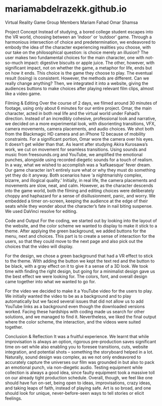 # mariamabdelrazekk.github.io

Virtual Reality Game
Group Members
Mariam
Fahad
Omar
Shamsa

Project Concept 
Instead of studying, a bored college student escapes into the VR world, choosing between an ‘indoor’ or ‘outdoor’ game.
Through a harmonious intersection of choice and predetermination, we endeavored to embody the idea of the character experiencing
realities you choose, with our take on the philosophical question: is choice merely an illusion?
The user makes two fundamental choices for the main character, one with not-so-much impact: digestive biscuits or apple juice.
The other, however, with significant impact, not on whether the game, a metaphor for life, ends but on how it ends. This choice 
is the game they choose to play. The eventual result (losing) is consistent. However, the methods are different. Can we really change anything?
Then, we integrated it into a website, giving the audiences buttons to make choices after playing relevant film clips, almost like a video game.

Filming & Editing
Over the course of 2 days, we filmed around 30 minutes of footage, using only about 6 minutes for our entire project. 
Omar, the main character, acted in both real life and the virtual world under Fahad’s direction. Instead of an incredibly 
cohesive, professional look and narrative, we decided on a more experimental look, with disorienting transitions, VFX, 
camera movements, camera placements, and audio choices. We shot both from the Blackmagic HD camera and an iPhone 12 because
of mobility constraints. For a significant portion, Omar wore the camera over his eyes. It doesn’t get wilder than that.
As learnt after studying Akira Kurosawa’s work, we cut on movement for seamless transitions. Using sounds and music from 
freesounds.org and YouTube, we amplified the emotional punches, alongside using recorded diegetic sounds for a touch of realism.
In a way, what we wished to accomplish was a ‘kafkaesque’ fever dream. Our game character isn’t entirely sure what or why they must
do something yet they do it anyway. Both scenarios have ‘a nightmarishly complex, bizarre, and illogical quality.’
Initially, in real life, the camera placements and movements are slow, neat, and calm. However, as the character descends into the 
game world, both the filming and editing choices were deliberately choppy and haphazard for a sense of disillusionment, panic, and 
worry. We embedded a timer on-screen, keeping the audience at the edge of their seats while they wonder about the character’s fate
in nail biting suspense.
We used DaVinci resolve for editing.

Code and Output
For the coding, we started out by looking into the layout of the website, and the color scheme we wanted to display to make it stick
to a theme. After applying the green background, we added buttons for the menu, next and choices. This part is to create a sense of 
interaction for the users, so that they could move to the next page and also pick out the choices that the video will display. 

For the design, we chose a green background that had a VR effect to stick to the theme. WIth adding the button we kept the text
red and the button to be black, with a gray effect on it to give it a sense of a 3D look. We took time with finding the right 
design, but going for a minimalist design gave us the best effect we were looking for. The colors, font, and overall design came
together into what we wanted to go for.

For the video we decided to make it a YouTube video for the users to play. We initially wanted the video to be as
a background and to play automatically but we faced several issues that did not allow us to add YouTube links as a
background even though the downloaded versions worked. Facing these hardships with coding made us search for other 
solutions, and we managed to find it. Nevertheless, we liked the final output where the color scheme, the interaction, 
and the videos were suited together.

Conclusion & Reflection
It was a fruitful experience. We learnt that while improvisation is always an option, rigorous pre-production saves significant 
time on-set while also enabling you to foresee transitions, cuts, website integration, and potential shots – something the storyboard 
helped in a lot. Naturally, sound design was complex, as we not only endeavored to accurately capture the universes our film was grounded
in but also to pack an emotional punch, via non-diegetic audio. Testing equipment while collection is always a good idea, since faulty 
equipment took a massive toll on our already tight production schedule. Overall, though, we feel like one should have fun on-set, being 
open to ideas, improvisations, crazy ideas, and taking leaps of faith, instead of playing safe. Art is so broad, and one should look for 
unique, never-before-seen ways to tell stories or elicit feelings.



